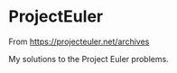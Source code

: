 # ProjectEuler
From https://projecteuler.net/archives

My solutions to the Project Euler problems. 
